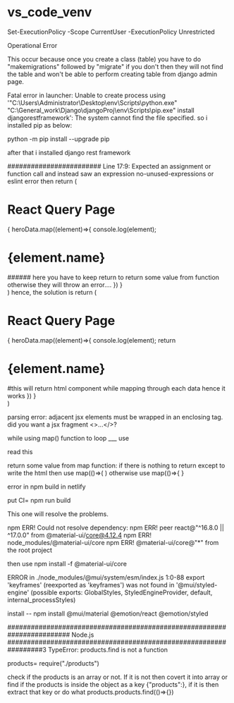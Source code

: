 # vs_code_venv

 Set-ExecutionPolicy -Scope CurrentUser -ExecutionPolicy Unrestricted 


Operational Error

This occur because once you create a class (table) you have to do "makemigrations" followed by "migrate" if you don't then they will not find the table and won't be able to perform creating table from django admin page.

Fatal error in launcher: Unable to create process using '"C:\Users\Administrator\Desktop\env\Scripts\python.exe"  "C:\General_work\Django\djangoProj\env\Scripts\pip.exe" install djangorestframework': The system cannot find the file specified.
 so i installed pip as below:

python -m pip install --upgrade pip

after that i installed django rest framework



########################
Line 17:9:  Expected an assignment or function call and instead saw an expression  no-unused-expressions or eslint error
 then 
  return (
    <div>
      <h1>React Query Page</h1>
      {
      heroData.map((element)=>{
        console.log(element);
        <h1>{element.name}</h1> ###### here you have to keep return to return some value from function otherwise they will throw an error....
      })
      }
    </div>
  )
hence, 
the solution is
 return (
    <div>
      <h1>React Query Page</h1>
      {
      heroData.map((element)=>{
        console.log(element);
        return <h1>{element.name}</h1> #this will return html component while mapping through each data hence it works
      })
      }
    </div>
  )




parsing error: adjacent jsx elements must be wrapped in an enclosing tag. did you want a jsx fragment <>...</>?

while using map() function to loop ___
use <Fragement>
        <div> read this </div>
    </Fragement>


return some value from map function:
if there is nothing to return except to write the html then use
map(()=>(
)
otherwise use
map(()=>{
}

error in npm build in netlify

put CI= npm run build

This one will resolve the problems.



npm ERR! Could not resolve dependency:
npm ERR! peer react@"^16.8.0 || ^17.0.0" from @material-ui/core@4.12.4
npm ERR! node_modules/@material-ui/core
npm ERR!   @material-ui/core@"*" from the root project


then use npm install -f @material-ui/core


ERROR in ./node_modules/@mui/system/esm/index.js 1:0-88 export 'keyframes' (reexported as 'keyframes') was not found in '@mui/styled-engine' (possible exports: GlobalStyles, StyledEngineProvider, default, internal_processStyles)

install -- npm install @mui/material @emotion/react @emotion/styled









######################################################################## Node.js #################################################################3
TypeError: products.find is not a function

products= require("./products")

check if the products is an array or not. If it is not then covert it into array or find if the products is inside the object as a key {"products":}, if it is then extract that key or do what products.products.find(()=>{})

